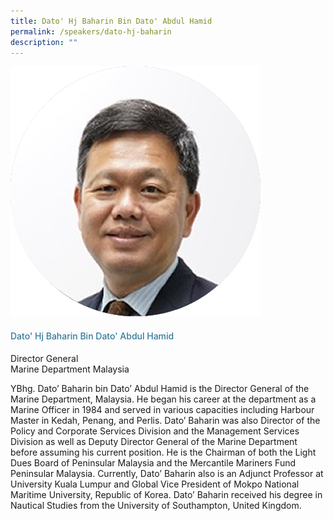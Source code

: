 ```yaml
---
title: Dato' Hj Baharin Bin Dato' Abdul Hamid
permalink: /speakers/dato-hj-baharin
description: ""
---
```


<div class="row">
<div class="col is-3"><img src="/images/Speakers/datobaharin.png" /></div>
<div class="col is-9 speaker-details">
<h4>Dato' Hj Baharin Bin Dato' Abdul Hamid</h4>
<p>Director General<br />Marine Department Malaysia</p>
<p>YBhg. Dato&rsquo; Baharin bin Dato&rsquo; Abdul Hamid is the Director General of the Marine Department, Malaysia. He began his career at the department as a Marine Officer in 1984 and served in various capacities including Harbour Master in Kedah, Penang, and Perlis. Dato&rsquo; Baharin was also Director of the Policy and Corporate Services Division and the Management Services Division as well as Deputy Director General of the Marine Department before assuming his current position. He is the Chairman of both the Light Dues Board of Peninsular Malaysia and the Mercantile Mariners Fund Peninsular Malaysia. Currently, Dato&rsquo; Baharin also is an Adjunct Professor at University Kuala Lumpur and Global Vice President of Mokpo National Maritime University, Republic of Korea. Dato&rsquo; Baharin received his degree in Nautical Studies from the University of Southampton, United Kingdom.</p>
</div>
</div>

<style type="text/css"> 
.is-left{
text-align: left;
}
h4{
font-weight: 500; 
color: #337B9A !important;
}
.speaker-details p { text-align: justified; }
</style>